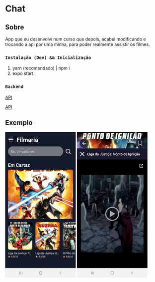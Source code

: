 # Chat

## Sobre

App que eu desenvolvi num curso que depois, acabei modificando e trocando a api por uma minha, para poder realmente assistir os filmes.

### `Instalação (Dev) && Inicialização`

1. yarn (recomendado) | npm i
2. expo start

### `Backend`

[API](https://webcoffee.herokuapp.com/api/v1/filmes/)

[API](https://webcoffee.herokuapp.com/api/v1/search/filmes/liga/)

## Exemplo

![alt text](exemplo1.jpg)
![alt text](exemplo2.jpg)